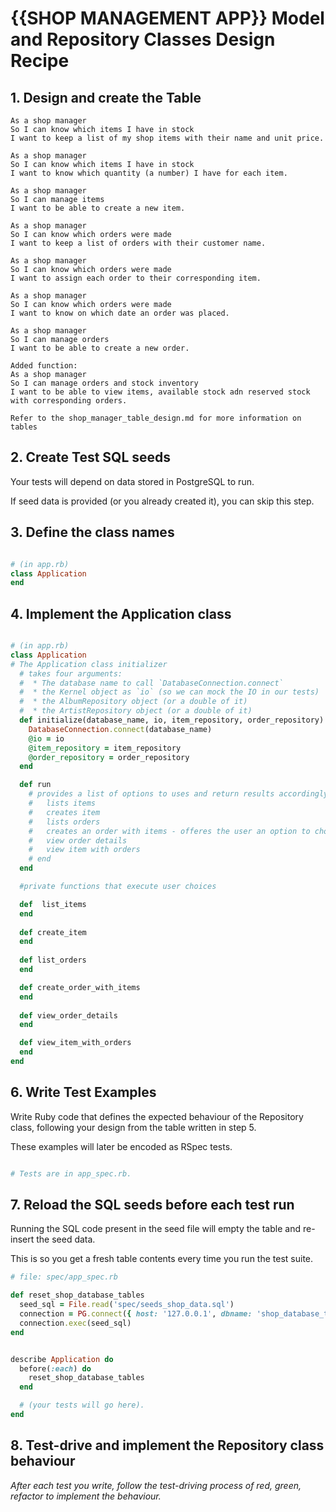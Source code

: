 # {{SHOP MANAGEMENT APP}} Model and Repository Classes Design Recipe

## 1. Design and create the Table

```
As a shop manager
So I can know which items I have in stock
I want to keep a list of my shop items with their name and unit price.

As a shop manager
So I can know which items I have in stock
I want to know which quantity (a number) I have for each item.

As a shop manager
So I can manage items
I want to be able to create a new item.

As a shop manager
So I can know which orders were made
I want to keep a list of orders with their customer name.

As a shop manager
So I can know which orders were made
I want to assign each order to their corresponding item.

As a shop manager
So I can know which orders were made
I want to know on which date an order was placed. 

As a shop manager
So I can manage orders
I want to be able to create a new order.

Added function:
As a shop manager
So I can manage orders and stock inventory
I want to be able to view items, available stock adn reserved stock with corresponding orders.

Refer to the shop_manager_table_design.md for more information on tables

```
## 2. Create Test SQL seeds

Your tests will depend on data stored in PostgreSQL to run.

If seed data is provided (or you already created it), you can skip this step.

## 3. Define the class names

```ruby

# (in app.rb)
class Application
end

```

## 4. Implement the Application class

```ruby

# (in app.rb)
class Application
# The Application class initializer
  # takes four arguments:
  #  * The database name to call `DatabaseConnection.connect`
  #  * the Kernel object as `io` (so we can mock the IO in our tests)
  #  * the AlbumRepository object (or a double of it)
  #  * the ArtistRepository object (or a double of it)
  def initialize(database_name, io, item_repository, order_repository)
    DatabaseConnection.connect(database_name)
    @io = io
    @item_repository = item_repository
    @order_repository = order_repository
  end

  def run
    # provides a list of options to uses and return results accordingly:
    #   lists items
    #   creates item
    #   lists orders
    #   creates an order with items - offeres the user an option to choose itemsto add to the order
    #   view order details 
    #   view item with orders
    # end
  end

  #private functions that execute user choices

  def  list_items
  end
      
  def create_item
  end
  
  def list_orders
  end

  def create_order_with_items
  end
    
  def view_order_details 
  end

  def view_item_with_orders
  end
end

```

## 6. Write Test Examples

Write Ruby code that defines the expected behaviour of the Repository class, following your design from the table written in step 5.

These examples will later be encoded as RSpec tests.

```ruby

# Tests are in app_spec.rb.

```
## 7. Reload the SQL seeds before each test run

Running the SQL code present in the seed file will empty the table and re-insert the seed data.

This is so you get a fresh table contents every time you run the test suite.

```ruby
# file: spec/app_spec.rb

def reset_shop_database_tables
  seed_sql = File.read('spec/seeds_shop_data.sql')
  connection = PG.connect({ host: '127.0.0.1', dbname: 'shop_database_test' })
  connection.exec(seed_sql)
end


describe Application do
  before(:each) do 
    reset_shop_database_tables
  end

  # (your tests will go here).
end

```

## 8. Test-drive and implement the Repository class behaviour

_After each test you write, follow the test-driving process of red, green, refactor to implement the behaviour._
